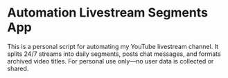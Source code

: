 # Automation Livestream Segments App

This is a personal script for automating my YouTube livestream channel. It splits 24/7 streams into daily segments, posts chat messages, and formats archived video titles. For personal use only—no user data is collected or shared.

